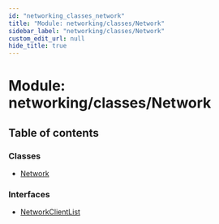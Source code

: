 ```yaml
---
id: "networking_classes_network"
title: "Module: networking/classes/Network"
sidebar_label: "networking/classes/Network"
custom_edit_url: null
hide_title: true
---
```


# Module: networking/classes/Network

## Table of contents

### Classes

- [Network](../classes/networking_classes_network.network.md)

### Interfaces

- [NetworkClientList](../interfaces/networking_classes_network.networkclientlist.md)
